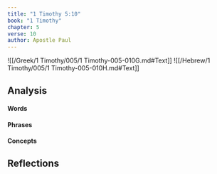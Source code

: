 ```yaml
---
title: "1 Timothy 5:10"
book: "1 Timothy"
chapter: 5
verse: 10
author: Apostle Paul
---
```

![[/Greek/1 Timothy/005/1 Timothy-005-010G.md#Text]]
![[/Hebrew/1 Timothy/005/1 Timothy-005-010H.md#Text]]

## Analysis

#### Words

#### Phrases

#### Concepts

## Reflections
